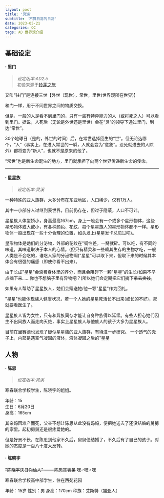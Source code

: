 ```yaml
---
layout: post
title: '灵溪'
subtitle: '不算日常的日常'
date: 2023-05-21
categories: OC
tags: AD 世界观介绍
---
```


## 基础设定

#### · 里门
>  _设定版本:AD2.5_ <br>
> 初设来源于[铃芽之旅](https://zh.moegirl.org.cn/铃芽之旅)

​又叫“往门”是连接三世【外世（现世），常世，里世(世界观所在世界)】

​和门一样，用于不同世界之间的物质交换。

​但是，一般的人是看不到里门的，只有一些有特异能力的人（或将死之人）可以看到里门。
​据说，人死后（无论是外世还是里世）会在“灵”的领导下通过里门，到达“常世”。

​30个地球日（是的，外世的时间）后，在常世选择回生的“世”。但无论选哪个，“人”（事实上，在进入常世的一瞬，人就会变为“意象”。没死就进去的人除外）都将变为“新人”，也就不是原来的他了。

​“常世”也是新生命诞生的地方，里门就承担了向两个世界传递新生命的使命。

---
#### · 星星族
>  _设定版本:灵溪_<br>

一种特殊的亚人族群，大多分布在东亚地区，人口稀少，仅有1万人。

其中一小部分人过继到表世界，目前仍存在，但过于隐蔽，人口不可计。

星星族人体型娇小，身高最高167cm，身上一般会有一个或多个星形物体，这些星形物体或大或小，有各种颜色、花纹，每个星星族人的星形物体都不一样。星形物体一般出现在一些十分合理的位置，如头发上(星星发卡总见过吧)。

星形物体是她们的分泌物，外部的花纹在"韧性差，一掰就碎。可以吃，有不同的味道，其味道取决于本人的心情。(但只有精灵和一些赖其生存的生物才吃，一般人类是不会吃的，谁吃人家的分泌物啊)"星星"可以取下来，但取下来的时候其本体会有很强的痛感（即使你看不出来）。

由于长成"星星"会浪费身体里的养分，而且会阻碍下一颗"星星"的生长(如果不早点摘下来......你也不想脑子里有异物吧？)所以她们会定期把它们摘下~~拿去卖钱~~。

如果有人帮助了星星族人，她们会赠送她/他一颗"星星"作为回礼。

"星星"也能体现族人健康状况，若一个人她的星星死活长不出来(或长的不好)，那就要看医生了。

星星族人皆为女性，只有和异族同存才能让自身种族得以延续。有些人担心她们因生不出同族人而走向灭绝，事实上星星族人与他族人的孩子大多为星星族人。

目前在里赛德也发现了疑似星星族的亚人族群，有待进一步研究。
一个透气的壳子上，内部是遇空气凝固的液体，液体凝固之后的"星星

## 人物

#### · 陈思
>  _设定版本:灵溪_

寒春联合学校学生，陈晓宇的姐姐。

年龄：15 <br>
生日：6月20日<br>
身高：165cm

其亲妈因难产而死，父亲不想让陈思从此没有妈妈，便把她送去了还没结婚的舅舅的家里。起初舅舅还是很疼爱她的。

但是好景不长，在陈思到他家不久后，舅舅便结婚了，不久后有了自己的孩子。对她的态度是一百八十度大反转。

#### · 陈晓宇

~~"陈晓宇沃日你仙人" —— 陈思其表弟~~
<span class="heimu" title="你知道的太多了">嘿♂嘿♂嘿</span>

寒春联合学校高中部学生，住在西苑花园

年龄：15岁
性别：男
身高：170cm
种族：艾斯特（猫亚人）
